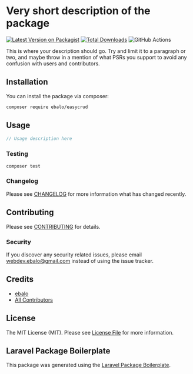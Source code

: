 # Very short description of the package

[![Latest Version on Packagist](https://img.shields.io/packagist/v/ebalo/easycrud.svg?style=flat-square)](https://packagist.org/packages/ebalo/easycrud)
[![Total Downloads](https://img.shields.io/packagist/dt/ebalo/easycrud.svg?style=flat-square)](https://packagist.org/packages/ebalo/easycrud)
![GitHub Actions](https://github.com/ebalo/easycrud/actions/workflows/main.yml/badge.svg)

This is where your description should go. Try and limit it to a paragraph or two, and maybe throw in a mention of what PSRs you support to avoid any confusion with users and contributors.

## Installation

You can install the package via composer:

```bash
composer require ebalo/easycrud
```

## Usage

```php
// Usage description here
```

### Testing

```bash
composer test
```

### Changelog

Please see [CHANGELOG](CHANGELOG.md) for more information what has changed recently.

## Contributing

Please see [CONTRIBUTING](CONTRIBUTING.md) for details.

### Security

If you discover any security related issues, please email webdev.ebalo@gmail.com instead of using the issue tracker.

## Credits

-   [ebalo](https://github.com/ebalo)
-   [All Contributors](../../contributors)

## License

The MIT License (MIT). Please see [License File](LICENSE.md) for more information.

## Laravel Package Boilerplate

This package was generated using the [Laravel Package Boilerplate](https://laravelpackageboilerplate.com).
